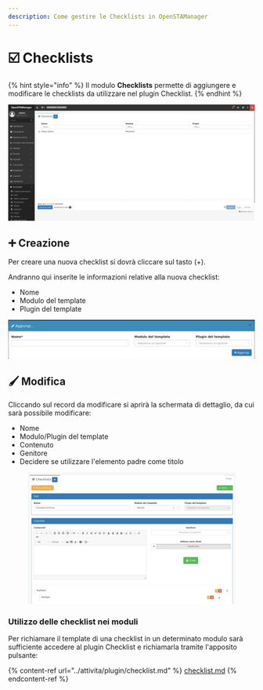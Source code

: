 ```yaml
---
description: Come gestire le Checklists in OpenSTAManager
---
```


# ☑️ Checklists

{% hint style="info" %}
Il modulo **Checklists** permette di aggiungere e modificare le checklists da utilizzare nel plugin Checklist.
{% endhint %}

![](<../../../.gitbook/assets/image (627).png>)

## ➕ Creazione

Per creare una nuova checklist si dovrà cliccare sul tasto (+).

Andranno qui inserite le informazioni relative alla nuova checklist:

* Nome
* Modulo del template
* Plugin del template

![](<../../../.gitbook/assets/image (389).png>)

## 🖌️ Modifica

Cliccando sul record da modificare si aprirà la schermata di dettaglio, da cui sarà possibile modificare:

* Nome
* Modulo/Plugin del template
* Contenuto
* Genitore
* Decidere se utilizzare l'elemento padre come titolo

<figure><img src="../../../.gitbook/assets/immagine (70).png" alt=""><figcaption></figcaption></figure>

### Utilizzo delle checklist nei moduli

Per richiamare il template di una checklist in un determinato modulo sarà sufficiente accedere al plugin Checklist e richiamarla tramite l'apposito pulsante:

{% content-ref url="../attivita/plugin/checklist.md" %}
[checklist.md](../attivita/plugin/checklist.md)
{% endcontent-ref %}
